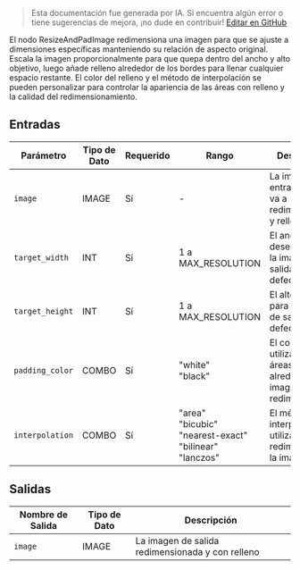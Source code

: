 > Esta documentación fue generada por IA. Si encuentra algún error o tiene sugerencias de mejora, ¡no dude en contribuir! [Editar en GitHub](https://github.com/Comfy-Org/embedded-docs/blob/main/comfyui_embedded_docs/docs/ResizeAndPadImage/es.md)

El nodo ResizeAndPadImage redimensiona una imagen para que se ajuste a dimensiones específicas manteniendo su relación de aspecto original. Escala la imagen proporcionalmente para que quepa dentro del ancho y alto objetivo, luego añade relleno alrededor de los bordes para llenar cualquier espacio restante. El color del relleno y el método de interpolación se pueden personalizar para controlar la apariencia de las áreas con relleno y la calidad del redimensionamiento.

## Entradas

| Parámetro | Tipo de Dato | Requerido | Rango | Descripción |
|-----------|-----------|----------|-------|-------------|
| `image` | IMAGE | Sí | - | La imagen de entrada que se va a redimensionar y rellenar |
| `target_width` | INT | Sí | 1 a MAX_RESOLUTION | El ancho deseado para la imagen de salida (por defecto: 512) |
| `target_height` | INT | Sí | 1 a MAX_RESOLUTION | El alto deseado para la imagen de salida (por defecto: 512) |
| `padding_color` | COMBO | Sí | "white"<br>"black" | El color a utilizar para las áreas de relleno alrededor de la imagen redimensionada |
| `interpolation` | COMBO | Sí | "area"<br>"bicubic"<br>"nearest-exact"<br>"bilinear"<br>"lanczos" | El método de interpolación utilizado para redimensionar la imagen |

## Salidas

| Nombre de Salida | Tipo de Dato | Descripción |
|-------------|-----------|-------------|
| `image` | IMAGE | La imagen de salida redimensionada y con relleno |
